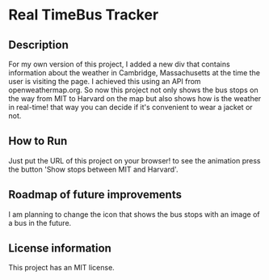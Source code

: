 # Real TimeBus Tracker
## Description
For my own version of this project, I added a new div that contains information about the weather in Cambridge, Massachusetts at the time the user is visiting the page. I achieved this using an API from openweathermap.org. So now this project not only shows the bus stops on the way from MIT to Harvard on the map but also shows how is the weather in real-time! that way you can decide if it's convenient to wear a jacket or not.
## How to Run
Just put the URL of this project on your browser! to see the animation press the button 'Show stops between MIT and Harvard'.
## Roadmap of future improvements
I am planning to change the icon that shows the bus stops with an image of a bus in the future.
## License information
This project has an MIT license.
